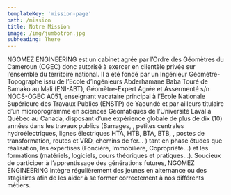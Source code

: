 ```yaml
---
templateKey: 'mission-page'
path: /mission
title: Notre Mission
image: /img/jumbotron.jpg
subheading: There
---
```

NGOMEZ ENGINEERING est un cabinet agrée par l’Ordre des Géomètres du Cameroun (OGEC) donc autorisé à exercer en clientèle privée sur l’ensemble du territoire national. Il a été fondé par un Ingénieur Géomètre-Topographe issu de l’Ecole d’Ingénieurs Abderhamane Baba Touré de Bamako au Mali (ENI-ABT), Géomètre-Expert Agrée et Assermenté s/n NOCS-OGEC A051, enseignant vacataire principal à l’Ecole Nationale Supérieure des Travaux Publics (ENSTP) de Yaoundé et par ailleurs titulaire d’un microprogramme en sciences Géomatiques de l’Université Laval à Québec au Canada, disposant d’une expérience globale de plus de dix (10) années dans les travaux publics (Barrages, , petites centrales hydroélectriques, lignes électriques HTA, HTB, BTA, BTB, , postes de transformation, routes et VRD, chemins de fer... ) tant en phase études que réalisation, les expertises (Foncière, Immobilière, Copropriété…) et les formations (matériels, logiciels, cours théoriques et pratiques…). Soucieux de participer à l’apprentissage des générations futures, NGOMEZ ENGINEERING intègre régulièrement des jeunes en alternance ou des stagiaires afin de les aider à se former correctement à nos différents métiers.
